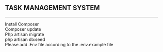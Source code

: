 ## TASK MANAGEMENT SYSTEM
-------------------------
Install Composer<br>
Composer update<br>
Php artisan migrate<br>
php artisan db:seed<br>
Please add .Env file according to the .env.example file<br>
